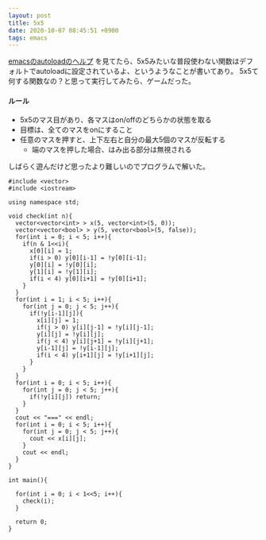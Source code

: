 ```yaml
---
layout: post
title: 5x5
date: 2020-10-07 08:45:51 +0900
tags: emacs
---
```


[emacsのautoloadのヘルプ](https://www.gnu.org/software/emacs/manual/html_node/eintr/Autoload.html)
を見てたら、5x5みたいな普段使わない関数はデフォルトでautoloadに設定されているよ、というようなことが書いてあり。
5x5て何する関数なの？と思って実行してみたら、ゲームだった。

#### ルール
- 5x5のマス目があり、各マスはon/offのどちらかの状態を取る
- 目標は、全てのマスをonにすること
- 任意のマスを押すと、上下左右と自分の最大5個のマスが反転する
  - 端のマスを押した場合、はみ出る部分は無視される

しばらく遊んだけど思ったより難しいのでプログラムで解いた。

```
#include <vector>
#include <iostream>

using namespace std;

void check(int n){
  vector<vector<int> > x(5, vector<int>(5, 0));
  vector<vector<bool> > y(5, vector<bool>(5, false));
  for(int i = 0; i < 5; i++){
    if(n & 1<<i){
      x[0][i] = 1;
      if(i > 0) y[0][i-1] = !y[0][i-1];
      y[0][i] = !y[0][i];
      y[1][i] = !y[1][i];
      if(i < 4) y[0][i+1] = !y[0][i+1];
    }
  }
  for(int i = 1; i < 5; i++){
    for(int j = 0; j < 5; j++){
      if(!y[i-1][j]){
        x[i][j] = 1;
        if(j > 0) y[i][j-1] = !y[i][j-1];
        y[i][j] = !y[i][j];
        if(j < 4) y[i][j+1] = !y[i][j+1];
        y[i-1][j] = !y[i-1][j];
        if(i < 4) y[i+1][j] = !y[i+1][j];
      }
    }
  }
  for(int i = 0; i < 5; i++){
    for(int j = 0; j < 5; j++){
      if(!y[i][j]) return;
    }
  }
  cout << "===" << endl;
  for(int i = 0; i < 5; i++){
    for(int j = 0; j < 5; j++){
      cout << x[i][j];
    }
    cout << endl;
  }
}

int main(){

  for(int i = 0; i < 1<<5; i++){
    check(i);
  }

  return 0;
}
```
